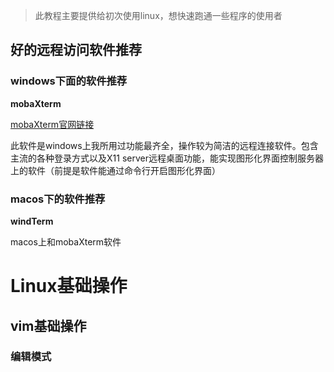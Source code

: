 

> 此教程主要提供给初次使用linux，想快速跑通一些程序的使用者

## 好的远程访问软件推荐

### windows下面的软件推荐

**mobaXterm** 

[mobaXterm官网链接]()

此软件是windows上我所用过功能最齐全，操作较为简洁的远程连接软件。包含主流的各种登录方式以及X11 server远程桌面功能，能实现图形化界面控制服务器上的软件（前提是软件能通过命令行开启图形化界面）
### macos下的软件推荐

**windTerm**

macos上和mobaXterm软件

# Linux基础操作

## vim基础操作

### 编辑模式



